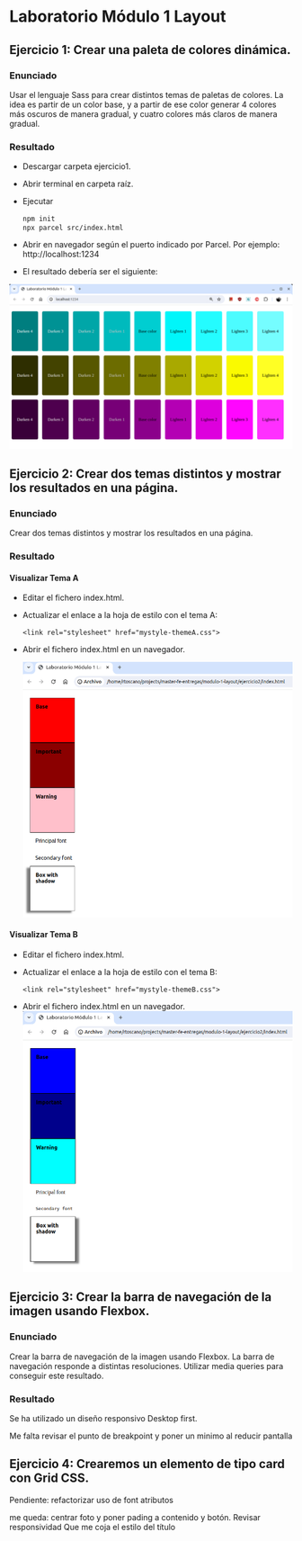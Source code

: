 # Laboratorio Módulo 1 Layout

## Ejercicio 1: Crear una paleta de colores dinámica.

### Enunciado

Usar el lenguaje Sass para crear distintos temas de paletas de colores.
La idea es partir de un color base, y a partir de ese color generar 4 colores más oscuros de manera gradual, y cuatro colores más claros de manera gradual.


### Resultado

- Descargar carpeta ejercicio1.
- Abrir terminal en carpeta raíz.
- Ejecutar 
    ```
    npm init
    npx parcel src/index.html
    ```

- Abrir en navegador según el puerto indicado por Parcel. Por ejemplo: http://localhost:1234



- El resultado debería ser el siguiente:

![Resultado Ejercicio 1 Laboratorio layout](images/modulo1-layout-ejercicio1.png)


## Ejercicio 2: Crear dos temas distintos y mostrar los resultados en una página.

### Enunciado

Crear dos temas distintos y mostrar los resultados en una página.


### Resultado

#### Visualizar Tema A

- Editar el fichero index.html. 
- Actualizar el enlace a la hoja de estilo con el tema A:

    ```
    <link rel="stylesheet" href="mystyle-themeA.css">
    ```
- Abrir el fichero index.html en un navegador. 

    ![Resultado Ejercicio 2 Tema A Laboratorio layout](images/modulo1-layout-ejercicio2-temaA.png)


#### Visualizar Tema B

- Editar el fichero index.html. 
- Actualizar el enlace a la hoja de estilo con el tema B:

    ```
    <link rel="stylesheet" href="mystyle-themeB.css">
    ```
- Abrir el fichero index.html en un navegador. 
    ![Resultado Ejercicio 2 Tema B Laboratorio layout](images/modulo1-layout-ejercicio2-temaB.png)


## Ejercicio 3: Crear la barra de navegación de la imagen usando Flexbox.

### Enunciado
Crear la barra de navegación de la imagen usando Flexbox.
La barra de navegación responde a distintas resoluciones. Utilizar media queries para conseguir este resultado.


### Resultado

Se ha utilizado un diseño responsivo Desktop first.

Me falta revisar el punto de breakpoint y poner un minimo al reducir pantalla


## Ejercicio 4: Crearemos un elemento de tipo card con Grid CSS.

Pendiente:
refactorizar uso de font atributos


me queda: centrar foto y poner pading a contenido y botón.
Revisar responsividad
Que me coja el estilo del título